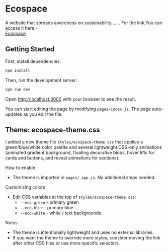 # Ecospace
A website that spreads awareness on sustainability.......
For the link,You can access it here:- <br>
<a href="https://praneet1503.github.io/Ecospace/"> Ecospace</a>

## Getting Started

First, install dependencies:

```bash
npm install
```

Then, run the development server:

```bash
npm run dev
```

Open [http://localhost:3000](http://localhost:3000) with your browser to see the result.

You can start editing the page by modifying `pages/index.js`. The page auto-updates as you edit the file.

## Theme: ecospace-theme.css

I added a new theme file `styles/ecospace-theme.css` that applies a green/blue/white color palette and several lightweight CSS-only animations (animated gradient background, floating decorative blobs, hover lifts for cards and buttons, and reveal animations for sections).

How to enable
- The theme is imported in `pages/_app.js`. No additional steps needed.

Customizing colors
- Edit CSS variables at the top of `styles/ecospace-theme.css`:
	- `--eco-green` - primary green
	- `--eco-blue` - primary blue
	- `--eco-white` - white / text backgrounds

Notes
- The theme is intentionally lightweight and uses no external libraries.
- If you want the theme to override more styles, consider moving the link after other CSS files or use more specific selectors.
